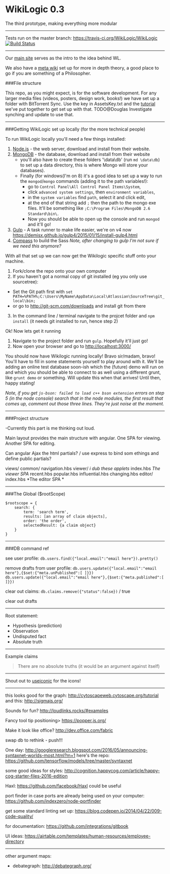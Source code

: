 WikiLogic 0.3
=========

The third prototype, making everything more modular

---

Tests run on the master branch: https://travis-ci.org/WikiLogic/WikiLogic
[![Build Status](https://travis-ci.org/WikiLogic/WikiLogic.svg?branch=master)](https://travis-ci.org/WikiLogic/WikiLogic)

---

Our [main site](http://www.wikilogicfoundation.org/) serves as the intro to the idea behind WL.

We also have a [meta wiki](http://wikilogicfoundation.org/wiki/index.php?title=Main_Page) set up for more in depth theory, a good place to go if you are something of a Philosopher.


###File structure

This repo, as you might expect, is for the software development.
For any larger media files (videos, posters, design work, books!) we have set up a folder with BitTorrent Sync.  Use the key in AssetsKey.txt and the [tutorial](http://wikilogicfoundation.org/wiki/index.php?title=BitTorrentSync) we've put together to get set up with that. TODO@Douglas Investigate synching and update to use that.

---

###Getting WikiLogic set up locally (for the more technical people)

To run WikiLogic locally you'll need a few things installed:

1. [Node.js](http://nodejs.org/) - the web server, download and install from their website.
2. [MongoDB](http://www.mongodb.org/) - the database, download and install from their website 
	* you'll also have to create these folders '\data\db' (run `md \data\db`) to set up a data directory, this is where Mongo will store your databases).
	* Finally (for windows(I'm on 8) it's a good idea to set up a way to run the `mongod`/`mongo` commands (adding it to the path variables!): 
		* go to `Control Panel\All Control Panel Items\System`, 
		* click `advanced system settings`, then `environment variables`, 
		* in the `system variables` find `path`, select it and click edit, 
		* at the end of that string add `;` then the path to the mongo exe files.  It'll be something like `;C:\Program Files\MongoDB 2.6 Standard\bin\`.  
		* Now you should be able to open up the console and run `mongod` and it'll go!
4. [Gulp](http://gulpjs.com/) - A task runner to make life easier, we're on v4 now https://demisx.github.io/gulp4/2015/01/15/install-gulp4.html
5. [Compass](http://compass-style.org/) to build the Sass *Note, after changing to gulp I'm not sure if we need this anymore?*

With all that set up we can now get the Wikilogic specific stuff onto your machine.

1. Fork/clone the repo onto your own computer
2. If you haven't got a normal copy of git installed (eg you only use sourcetree):
 * Set the Git path first with `set PATH=%PATH%;C:\Users\MyName\AppData\Local\Atlassian\SourceTree\git_local\bin;`
 * or go to http://git-scm.com/downloads and install git from there  
3. In the command line / terminal navigate to the projcet folder and `npm install` (it needs git installed to run, hence step 2)


Ok! Now lets get it running

1. Navigate to the project folder and run `gulp`.  Hopefully it'll just go!
3. Now open your browser and go to [http://localhost:3000/](http://localhost:3000/)

You should now have Wikilogic running locally!  Bravo sir/madam, bravo!  You'll have to fill in some statements yourself to play around with it.  We'll be adding an online test database soon-ish which the (future) demo will run on and which you should be able to connect to as well using a different grunt, like `grunt demo` or something.  Will update this when that arrives!  Until then, happy stating!

*Note, if you get `js-bson: failed to load c++ bson extension` errors on step 5 (in the node console) search that in the node modules, the first result that comes up, comment out those three lines.  They're just noise at the moment.*

---

###Project structure

-Currently this part is me thinking out loud.

Main layout provides the main structure with angular. 
One SPA for viewing.
Another SPA for editing.

Can angular Ajax the html partials? / use express to bind som ethings and define public partials?

views/
	common/
		navigation.hbs
	viewer/  *i dub these applets*
		index.hbs *The viewer SPA*
		recent.hbs
		popular.hbs
		influential.hbs
		changing.hbs
	editor/
		index.hbs *The editor SPA *

---

###The Global ($rootScope)

```
$rootscope = {
	search: {
		term: 'search term',
		results: [an array of claim objects],
		order: 'the order',
		selectedResult: {a claim object}
	}
}
```

---

###DB command ref

see user profile:
`db.users.find({"local.email":"email here"}).pretty()`

remove drafts from user profile:
`db.users.update({"local.email":"email here"},{$set:{"meta.unPublished":[ ]}})`
`db.users.update({"local.email":"email here"},{$set:{"meta.published":[ ]}})`

clear out claims:
`db.claims.remove({"status":false})` / true

clear out drafts

---

Root statement:

* Hypothesis (prediction)
* Observation
* Undisputed fact
* Absolute truth

---

Example claims
>There are no absolute truths
(it would be an argument against itself)

---

Shout out to [useiconic](https://useiconic.com/open/) for the icons!

---

this looks good for the graph: http://cytoscapeweb.cytoscape.org/tutorial  
and this: http://sigmajs.org/

Sounds for fun? http://loudlinks.rocks/#examples

Fancy tool tip positioning> https://popper.js.org/

Make it look like office? http://dev.office.com/fabric

swap db to rethink - push!!!

One day: http://googleresearch.blogspot.com/2016/05/announcing-syntaxnet-worlds-most.html?m=1 here's the repo: https://github.com/tensorflow/models/tree/master/syntaxnet

some good ideas for styles: http://cognition.happycog.com/article/happy-cog-starter-files-2016-edition

Haxl: https://github.com/facebook/Haxl could be useful

port finder in case ports are already being used on your computer: https://github.com/indexzero/node-portfinder

get some standard linting set up: https://blog.codepen.io/2014/04/22/009-code-quality/

for documentation: https://github.com/integrations/gitbook

UI ideas: https://airtable.com/templates/human-resources/employee-directory

---

other argument maps:

 - debategraph: http://debategraph.org/
